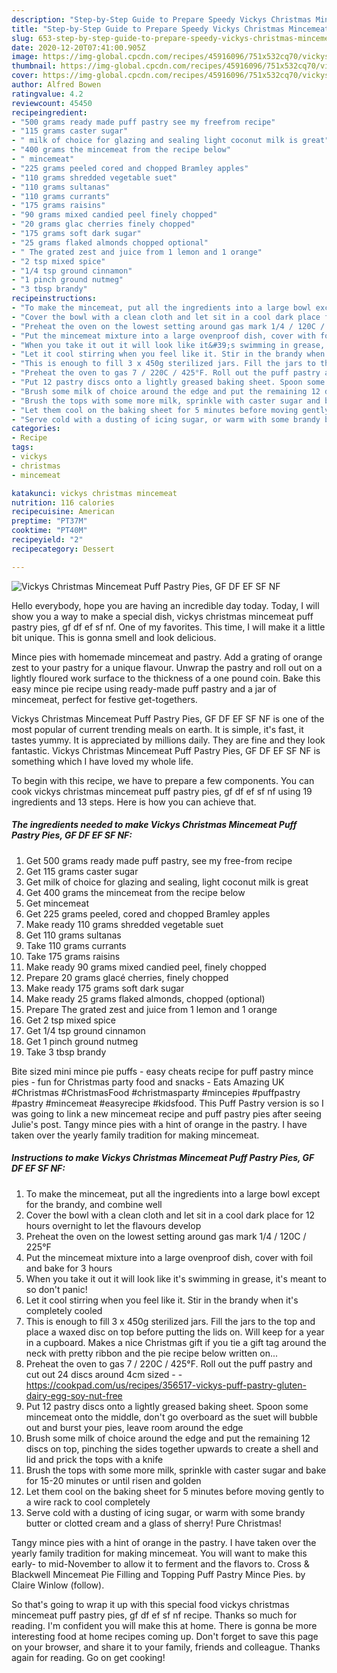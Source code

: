 ```yaml
---
description: "Step-by-Step Guide to Prepare Speedy Vickys Christmas Mincemeat Puff Pastry Pies, GF DF EF SF NF"
title: "Step-by-Step Guide to Prepare Speedy Vickys Christmas Mincemeat Puff Pastry Pies, GF DF EF SF NF"
slug: 653-step-by-step-guide-to-prepare-speedy-vickys-christmas-mincemeat-puff-pastry-pies-gf-df-ef-sf-nf
date: 2020-12-20T07:41:00.905Z
image: https://img-global.cpcdn.com/recipes/45916096/751x532cq70/vickys-christmas-mincemeat-puff-pastry-pies-gf-df-ef-sf-nf-recipe-main-photo.jpg
thumbnail: https://img-global.cpcdn.com/recipes/45916096/751x532cq70/vickys-christmas-mincemeat-puff-pastry-pies-gf-df-ef-sf-nf-recipe-main-photo.jpg
cover: https://img-global.cpcdn.com/recipes/45916096/751x532cq70/vickys-christmas-mincemeat-puff-pastry-pies-gf-df-ef-sf-nf-recipe-main-photo.jpg
author: Alfred Bowen
ratingvalue: 4.2
reviewcount: 45450
recipeingredient:
- "500 grams ready made puff pastry see my freefrom recipe"
- "115 grams caster sugar"
- " milk of choice for glazing and sealing light coconut milk is great"
- "400 grams the mincemeat from the recipe below"
- " mincemeat"
- "225 grams peeled cored and chopped Bramley apples"
- "110 grams shredded vegetable suet"
- "110 grams sultanas"
- "110 grams currants"
- "175 grams raisins"
- "90 grams mixed candied peel finely chopped"
- "20 grams glac cherries finely chopped"
- "175 grams soft dark sugar"
- "25 grams flaked almonds chopped optional"
- " The grated zest and juice from 1 lemon and 1 orange"
- "2 tsp mixed spice"
- "1/4 tsp ground cinnamon"
- "1 pinch ground nutmeg"
- "3 tbsp brandy"
recipeinstructions:
- "To make the mincemeat, put all the ingredients into a large bowl except for the brandy, and combine well"
- "Cover the bowl with a clean cloth and let sit in a cool dark place for 12 hours overnight to let the flavours develop"
- "Preheat the oven on the lowest setting around gas mark 1/4 / 120C / 225°F"
- "Put the mincemeat mixture into a large ovenproof dish, cover with foil and bake for 3 hours"
- "When you take it out it will look like it&#39;s swimming in grease, it&#39;s meant to so don&#39;t panic!"
- "Let it cool stirring when you feel like it. Stir in the brandy when it&#39;s completely cooled"
- "This is enough to fill 3 x 450g sterilized jars. Fill the jars to the top and place a waxed disc on top before putting the lids on. Will keep for a year in a cupboard. Makes a nice Christmas gift if you tie a gift tag around the neck with pretty ribbon and the pie recipe below written on..."
- "Preheat the oven to gas 7 / 220C / 425°F. Roll out the puff pastry and cut out 24 discs around 4cm sized  https://cookpad.com/us/recipes/356517-vickys-puff-pastry-gluten-dairy-egg-soy-nut-free"
- "Put 12 pastry discs onto a lightly greased baking sheet. Spoon some mincemeat onto the middle, don&#39;t go overboard as the suet will bubble out and burst your pies, leave room around the edge"
- "Brush some milk of choice around the edge and put the remaining 12 discs on top, pinching the sides together upwards to create a shell and lid and prick the tops with a knife"
- "Brush the tops with some more milk, sprinkle with caster sugar and bake for 15-20 minutes or until risen and golden"
- "Let them cool on the baking sheet for 5 minutes before moving gently to a wire rack to cool completely"
- "Serve cold with a dusting of icing sugar, or warm with some brandy butter or clotted cream and a glass of sherry! Pure Christmas!"
categories:
- Recipe
tags:
- vickys
- christmas
- mincemeat

katakunci: vickys christmas mincemeat 
nutrition: 116 calories
recipecuisine: American
preptime: "PT37M"
cooktime: "PT40M"
recipeyield: "2"
recipecategory: Dessert

---
```



![Vickys Christmas Mincemeat Puff Pastry Pies, GF DF EF SF NF](https://img-global.cpcdn.com/recipes/45916096/751x532cq70/vickys-christmas-mincemeat-puff-pastry-pies-gf-df-ef-sf-nf-recipe-main-photo.jpg)

Hello everybody, hope you are having an incredible day today. Today, I will show you a way to make a special dish, vickys christmas mincemeat puff pastry pies, gf df ef sf nf. One of my favorites. This time, I will make it a little bit unique. This is gonna smell and look delicious.

Mince pies with homemade mincemeat and pastry. Add a grating of orange zest to your pastry for a unique flavour. Unwrap the pastry and roll out on a lightly floured work surface to the thickness of a one pound coin. Bake this easy mince pie recipe using ready-made puff pastry and a jar of mincemeat, perfect for festive get-togethers.

Vickys Christmas Mincemeat Puff Pastry Pies, GF DF EF SF NF is one of the most popular of current trending meals on earth. It is simple, it's fast, it tastes yummy. It is appreciated by millions daily. They are fine and they look fantastic. Vickys Christmas Mincemeat Puff Pastry Pies, GF DF EF SF NF is something which I have loved my whole life.


To begin with this recipe, we have to prepare a few components. You can cook vickys christmas mincemeat puff pastry pies, gf df ef sf nf using 19 ingredients and 13 steps. Here is how you can achieve that.

<!--inarticleads1-->

##### The ingredients needed to make Vickys Christmas Mincemeat Puff Pastry Pies, GF DF EF SF NF:

1. Get 500 grams ready made puff pastry, see my free-from recipe
1. Get 115 grams caster sugar
1. Get  milk of choice for glazing and sealing, light coconut milk is great
1. Get 400 grams the mincemeat from the recipe below
1. Get  mincemeat
1. Get 225 grams peeled, cored and chopped Bramley apples
1. Make ready 110 grams shredded vegetable suet
1. Get 110 grams sultanas
1. Take 110 grams currants
1. Take 175 grams raisins
1. Make ready 90 grams mixed candied peel, finely chopped
1. Prepare 20 grams glacé cherries, finely chopped
1. Make ready 175 grams soft dark sugar
1. Make ready 25 grams flaked almonds, chopped (optional)
1. Prepare  The grated zest and juice from 1 lemon and 1 orange
1. Get 2 tsp mixed spice
1. Get 1/4 tsp ground cinnamon
1. Get 1 pinch ground nutmeg
1. Take 3 tbsp brandy


Bite sized mini mince pie puffs - easy cheats recipe for puff pastry mince pies - fun for Christmas party food and snacks - Eats Amazing UK #Christmas #ChristmasFood #christmasparty #mincepies #puffpastry #pastry #mincemeat #easyrecipe #kidsfood. This Puff Pastry version is so I was going to link a new mincemeat recipe and puff pastry pies after seeing Julie&#39;s post. Tangy mince pies with a hint of orange in the pastry. I have taken over the yearly family tradition for making mincemeat. 

<!--inarticleads2-->

##### Instructions to make Vickys Christmas Mincemeat Puff Pastry Pies, GF DF EF SF NF:

1. To make the mincemeat, put all the ingredients into a large bowl except for the brandy, and combine well
1. Cover the bowl with a clean cloth and let sit in a cool dark place for 12 hours overnight to let the flavours develop
1. Preheat the oven on the lowest setting around gas mark 1/4 / 120C / 225°F
1. Put the mincemeat mixture into a large ovenproof dish, cover with foil and bake for 3 hours
1. When you take it out it will look like it&#39;s swimming in grease, it&#39;s meant to so don&#39;t panic!
1. Let it cool stirring when you feel like it. Stir in the brandy when it&#39;s completely cooled
1. This is enough to fill 3 x 450g sterilized jars. Fill the jars to the top and place a waxed disc on top before putting the lids on. Will keep for a year in a cupboard. Makes a nice Christmas gift if you tie a gift tag around the neck with pretty ribbon and the pie recipe below written on...
1. Preheat the oven to gas 7 / 220C / 425°F. Roll out the puff pastry and cut out 24 discs around 4cm sized -  - https://cookpad.com/us/recipes/356517-vickys-puff-pastry-gluten-dairy-egg-soy-nut-free
1. Put 12 pastry discs onto a lightly greased baking sheet. Spoon some mincemeat onto the middle, don&#39;t go overboard as the suet will bubble out and burst your pies, leave room around the edge
1. Brush some milk of choice around the edge and put the remaining 12 discs on top, pinching the sides together upwards to create a shell and lid and prick the tops with a knife
1. Brush the tops with some more milk, sprinkle with caster sugar and bake for 15-20 minutes or until risen and golden
1. Let them cool on the baking sheet for 5 minutes before moving gently to a wire rack to cool completely
1. Serve cold with a dusting of icing sugar, or warm with some brandy butter or clotted cream and a glass of sherry! Pure Christmas!


Tangy mince pies with a hint of orange in the pastry. I have taken over the yearly family tradition for making mincemeat. You will want to make this early- to mid-November to allow it to ferment and the flavors to. Cross &amp; Blackwell Mincemeat Pie Filling and Topping Puff Pastry Mince Pies. by Claire Winlow (follow). 

So that's going to wrap it up with this special food vickys christmas mincemeat puff pastry pies, gf df ef sf nf recipe. Thanks so much for reading. I'm confident you will make this at home. There is gonna be more interesting food at home recipes coming up. Don't forget to save this page on your browser, and share it to your family, friends and colleague. Thanks again for reading. Go on get cooking!
